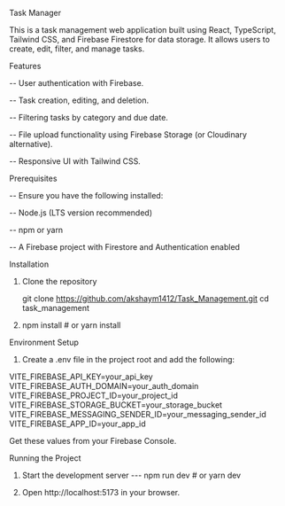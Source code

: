 Task Manager

This is a task management web application built using React, TypeScript, Tailwind CSS, and Firebase Firestore for data storage. It allows users to create, edit, filter, and manage tasks.

Features

-- User authentication with Firebase.

-- Task creation, editing, and deletion.

-- Filtering tasks by category and due date.

-- File upload functionality using Firebase Storage (or Cloudinary alternative).

-- Responsive UI with Tailwind CSS.

Prerequisites

-- Ensure you have the following installed:

-- Node.js (LTS version recommended)

-- npm or yarn

-- A Firebase project with Firestore and Authentication enabled

Installation

1. Clone the repository
   
   git clone https://github.com/akshaym1412/Task_Management.git
   cd task_management

2. npm install  # or yarn install

Environment Setup

1. Create a .env file in the project root and add the following:

VITE_FIREBASE_API_KEY=your_api_key
VITE_FIREBASE_AUTH_DOMAIN=your_auth_domain
VITE_FIREBASE_PROJECT_ID=your_project_id
VITE_FIREBASE_STORAGE_BUCKET=your_storage_bucket
VITE_FIREBASE_MESSAGING_SENDER_ID=your_messaging_sender_id
VITE_FIREBASE_APP_ID=your_app_id

Get these values from your Firebase Console.

Running the Project

1. Start the development server
---  npm run dev  # or yarn dev

2. Open http://localhost:5173 in your browser.
